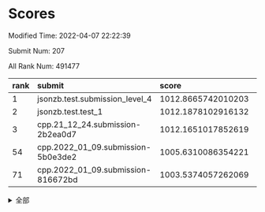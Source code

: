 # Scores

Modified Time: 2022-04-07 22:22:39

Submit Num: 207

All Rank Num: 491477

| rank |               submit               |       score        |       sigma        | pk_num |
| :--- | :--------------------------------- | :----------------- | :----------------- | :----- |
| 1    | jsonzb.test.submission_level_4     | 1012.8665742010203 | 0.8159861120810468 | 9503   |
| 2    | jsonzb.test.test_1                 | 1012.1878102916132 | 0.7935841791418341 | 9496   |
| 3    | cpp.21_12_24.submission-2b2ea0d7   | 1012.1651017852619 | 0.7965315627904623 | 9497   |
| 54   | cpp.2022_01_09.submission-5b0e3de2 | 1005.6310086354221 | 0.7234151995723894 | 9495   |
| 71   | cpp.2022_01_09.submission-816672bd | 1003.5374057262069 | 0.7098795587382454 | 9501   |


<details>
<summary>全部</summary>

| rank |                 submit                 |       score        |       sigma        | pk_num |
| :--- | :------------------------------------- | :----------------- | :----------------- | :----- |
| 1    | jsonzb.test.submission_level_4         | 1012.8665742010203 | 0.8159861120810468 | 9503   |
| 2    | jsonzb.test.test_1                     | 1012.1878102916132 | 0.7935841791418341 | 9496   |
| 3    | cpp.21_12_24.submission-2b2ea0d7       | 1012.1651017852619 | 0.7965315627904623 | 9497   |
| 4    | gobigger.level_3.submission_level_3_41 | 1011.7053216250224 | 0.7776302152148664 | 9497   |
| 5    | gobigger.level_3.submission_level_3_30 | 1011.2020077759843 | 0.747962015679543  | 9499   |
| 6    | gobigger.level_3.submission_level_3_32 | 1011.0120457891012 | 0.7923970652437642 | 9495   |
| 7    | gobigger.level_3.submission_level_3_25 | 1010.9843243585271 | 0.778009321271412  | 9499   |
| 8    | gobigger.level_3.submission_level_3_10 | 1010.9215276686605 | 0.7696724391845909 | 9497   |
| 9    | gobigger.level_3.submission_level_3_36 | 1010.8543472233054 | 0.7828684954855034 | 9502   |
| 10   | gobigger.level_3.submission_level_3_23 | 1010.756319434737  | 0.7574288847708295 | 9499   |
| 11   | gobigger.level_3.submission_level_3_3  | 1010.6693994198139 | 0.7634994369912045 | 9496   |
| 12   | gobigger.level_3.submission_level_3_15 | 1010.5754462351017 | 0.7703518469472989 | 9494   |
| 13   | gobigger.level_3.submission_level_3_21 | 1010.5531652859562 | 0.7749052501286583 | 9494   |
| 14   | gobigger.level_3.submission_level_3_8  | 1010.5530606123443 | 0.7814386192918028 | 9497   |
| 15   | gobigger.level_3.submission_level_3_26 | 1010.5427388487908 | 0.7657984182355662 | 9495   |
| 16   | gobigger.level_3.submission_level_3_20 | 1010.5348110563643 | 0.7753506410125076 | 9500   |
| 17   | gobigger.level_3.submission_level_3_16 | 1010.5139392879786 | 0.7676387915818317 | 9498   |
| 18   | gobigger.level_3.submission_level_3_39 | 1010.5067262003581 | 0.7738669374527183 | 9499   |
| 19   | gobigger.level_3.submission_level_3_44 | 1010.476985075894  | 0.7556151776842949 | 9494   |
| 20   | gobigger.level_3.submission_level_3_46 | 1010.3588312595925 | 0.7472726688068466 | 9503   |
| 21   | gobigger.level_3.submission_level_3_28 | 1010.3545752043738 | 0.7430810952333629 | 9498   |
| 22   | gobigger.level_3.submission_level_3_40 | 1010.332265970068  | 0.7559585402923656 | 9496   |
| 23   | gobigger.level_3.submission_level_3_47 | 1010.2834576887763 | 0.7684463851058969 | 9498   |
| 24   | gobigger.level_3.submission_level_3_12 | 1010.2237946275557 | 0.7993950348435988 | 9498   |
| 25   | gobigger.level_3.submission_level_3_35 | 1010.1673007849041 | 0.7591414271584196 | 9496   |
| 26   | gobigger.level_3.submission_level_3_11 | 1010.1668647357728 | 0.7501593510457628 | 9498   |
| 27   | gobigger.level_3.submission_level_3_13 | 1010.1276283512412 | 0.7381872822654927 | 9499   |
| 28   | gobigger.level_3.submission_level_3_29 | 1010.0779677655746 | 0.7510018874075907 | 9487   |
| 29   | gobigger.level_3.submission_level_3_43 | 1009.8991481503131 | 0.7687250772924955 | 9493   |
| 30   | gobigger.level_3.submission_level_3_17 | 1009.8626265292153 | 0.7759030249830504 | 9497   |
| 31   | gobigger.level_3.submission_level_3_14 | 1009.796295050025  | 0.7873343831453583 | 9499   |
| 32   | gobigger.level_3.submission_level_3_18 | 1009.7645140114698 | 0.7540903746304569 | 9495   |
| 33   | gobigger.level_3.submission_level_3_19 | 1009.752298151489  | 0.7765321371047281 | 9498   |
| 34   | gobigger.level_3.submission_level_3_24 | 1009.7447748153725 | 0.7479983814155778 | 9497   |
| 35   | gobigger.level_3.submission_level_3_48 | 1009.7397608096774 | 0.7801350732730062 | 9498   |
| 36   | gobigger.level_3.submission_level_3_45 | 1009.6668168757319 | 0.7864538654176574 | 9494   |
| 37   | gobigger.level_3.submission_level_3_38 | 1009.6611980551814 | 0.7559076729795978 | 9500   |
| 38   | gobigger.level_3.submission_level_3_5  | 1009.5834531857298 | 0.7630774298570319 | 9490   |
| 39   | gobigger.level_3.submission_level_3_49 | 1009.542440416697  | 0.7507599215911577 | 9502   |
| 40   | gobigger.level_3.submission_level_3_4  | 1009.3526121356693 | 0.7443062175237979 | 9499   |
| 41   | gobigger.level_3.submission_level_3_2  | 1009.2722417161591 | 0.7666523172003704 | 9498   |
| 42   | gobigger.level_3.submission_level_3_1  | 1009.1718916295664 | 0.7480969890646865 | 9497   |
| 43   | gobigger.level_3.submission_level_3_42 | 1009.1701109735512 | 0.7457696910299152 | 9493   |
| 44   | gobigger.level_3.submission_level_3_7  | 1009.1584944360127 | 0.7569681799250348 | 9498   |
| 45   | gobigger.level_3.submission_level_3_9  | 1009.1568072930543 | 0.7574265493344825 | 9491   |
| 46   | gobigger.level_3.submission_level_3_37 | 1009.1372305191957 | 0.7662015359385685 | 9494   |
| 47   | gobigger.level_3.submission_level_3_6  | 1009.0704432085487 | 0.7387432120646319 | 9495   |
| 48   | gobigger.level_3.submission_level_3_27 | 1008.9660291152361 | 0.7593805890417794 | 9497   |
| 49   | gobigger.level_3.submission_level_3_0  | 1008.7886463579961 | 0.7547308795252284 | 9495   |
| 50   | gobigger.level_3.submission_level_3_34 | 1008.7715230829318 | 0.734075126547761  | 9496   |
| 51   | gobigger.level_3.submission_level_3_31 | 1008.4533369661149 | 0.72821067799482   | 9499   |
| 52   | gobigger.level_3.submission_level_3_33 | 1008.2882118096084 | 0.7361670626470129 | 9506   |
| 53   | gobigger.level_3.submission_level_3_22 | 1007.8818346864732 | 0.7429303205557124 | 9500   |
| 54   | cpp.2022_01_09.submission-5b0e3de2     | 1005.6310086354221 | 0.7234151995723894 | 9495   |
| 55   | gobigger.level_1.submission_level_1_43 | 1004.7166216947686 | 0.7139728505950602 | 9495   |
| 56   | gobigger.level_1.submission_level_1_27 | 1004.6680746177344 | 0.7129814871086047 | 9494   |
| 57   | gobigger.level_1.submission_level_1_48 | 1004.5434404998988 | 0.7132909685451008 | 9497   |
| 58   | gobigger.level_1.submission_level_1_23 | 1004.3434061947443 | 0.7296599001532849 | 9494   |
| 59   | gobigger.level_1.submission_level_1_11 | 1004.3263120250413 | 0.7125514748279516 | 9493   |
| 60   | gobigger.level_1.submission_level_1_19 | 1004.2631624273073 | 0.7093068457556958 | 9496   |
| 61   | gobigger.level_1.submission_level_1_2  | 1004.1199994182859 | 0.7067750453624358 | 9501   |
| 62   | gobigger.level_1.submission_level_1_3  | 1004.0368451045696 | 0.7083324641908938 | 9498   |
| 63   | gobigger.level_1.submission_level_1_25 | 1003.941249099533  | 0.7124418802023267 | 9499   |
| 64   | gobigger.level_1.submission_level_1_45 | 1003.9224090344194 | 0.7236447195738062 | 9498   |
| 65   | gobigger.level_1.submission_level_1_33 | 1003.8852861343445 | 0.7227006172208433 | 9497   |
| 66   | gobigger.level_1.submission_level_1_35 | 1003.8844611133567 | 0.7294315548428322 | 9500   |
| 67   | gobigger.level_1.submission_level_1_38 | 1003.7910332641843 | 0.7175362888388409 | 9497   |
| 68   | gobigger.level_1.submission_level_1_16 | 1003.7853667309392 | 0.7149384188650938 | 9501   |
| 69   | gobigger.level_1.submission_level_1_20 | 1003.6045008421082 | 0.7291162870874225 | 9496   |
| 70   | gobigger.level_1.submission_level_1_4  | 1003.5589639757978 | 0.718346235313623  | 9500   |
| 71   | cpp.2022_01_09.submission-816672bd     | 1003.5374057262069 | 0.7098795587382454 | 9501   |
| 72   | gobigger.level_1.submission_level_1_29 | 1003.4562898259284 | 0.7268297905224742 | 9502   |
| 73   | gobigger.level_1.submission_level_1_10 | 1003.3951037226234 | 0.7158972212830561 | 9496   |
| 74   | gobigger.level_1.submission_level_1_46 | 1003.364587771888  | 0.7112231473028431 | 9494   |
| 75   | gobigger.level_1.submission_level_1_8  | 1003.3353072271948 | 0.7166084569485035 | 9495   |
| 76   | gobigger.level_1.submission_level_1_41 | 1003.2155923243583 | 0.7065299531992254 | 9501   |
| 77   | gobigger.level_1.submission_level_1_9  | 1003.2000129140989 | 0.7008018855853175 | 9501   |
| 78   | gobigger.level_1.submission_level_1_40 | 1003.1771258270767 | 0.7183739749224093 | 9501   |
| 79   | gobigger.level_1.submission_level_1_49 | 1003.103091848987  | 0.7196317632313667 | 9499   |
| 80   | gobigger.level_1.submission_level_1_21 | 1003.0752084340103 | 0.7128160696353003 | 9494   |
| 81   | gobigger.level_1.submission_level_1_30 | 1003.0660824267457 | 0.7139589438986771 | 9493   |
| 82   | gobigger.level_1.submission_level_1_28 | 1003.0581814624198 | 0.7152865552561865 | 9499   |
| 83   | gobigger.level_1.submission_level_1_17 | 1002.9984180509343 | 0.703730288022545  | 9502   |
| 84   | gobigger.level_1.submission_level_1_1  | 1002.9658981958055 | 0.7139202435345772 | 9502   |
| 85   | gobigger.level_1.submission_level_1_0  | 1002.9104137187746 | 0.7121197876615444 | 9495   |
| 86   | gobigger.level_1.submission_level_1_34 | 1002.8761893269907 | 0.7033669321026974 | 9499   |
| 87   | gobigger.level_1.submission_level_1_24 | 1002.8090160385908 | 0.713055836079059  | 9500   |
| 88   | gobigger.level_1.submission_level_1_15 | 1002.8039859570182 | 0.707089860783228  | 9493   |
| 89   | gobigger.level_1.submission_level_1_22 | 1002.8008108754625 | 0.7168305456308649 | 9499   |
| 90   | gobigger.level_1.submission_level_1_42 | 1002.7157978482695 | 0.7250764413386971 | 9498   |
| 91   | gobigger.level_1.submission_level_1_39 | 1002.7157941141177 | 0.7134713088991378 | 9502   |
| 92   | gobigger.level_1.submission_level_1_44 | 1002.6788794220087 | 0.6991547352784435 | 9502   |
| 93   | gobigger.level_1.submission_level_1_36 | 1002.6571252634348 | 0.7065751410931549 | 9498   |
| 94   | gobigger.level_1.submission_level_1_31 | 1002.447528777342  | 0.7042553092836566 | 9496   |
| 95   | gobigger.level_1.submission_level_1_5  | 1002.433016662087  | 0.7135541477331598 | 9497   |
| 96   | gobigger.level_1.submission_level_1_13 | 1002.3336941868205 | 0.7089865364425237 | 9496   |
| 97   | gobigger.level_1.submission_level_1_18 | 1002.2534195894394 | 0.7114629992682768 | 9503   |
| 98   | gobigger.level_1.submission_level_1_32 | 1002.2404123314528 | 0.7048139539488797 | 9493   |
| 99   | gobigger.level_1.submission_level_1_7  | 1002.197433862667  | 0.707153171317446  | 9498   |
| 100  | gobigger.level_1.submission_level_1_14 | 1002.1667646015667 | 0.7143952435471294 | 9496   |
| 101  | gobigger.level_1.submission_level_1_37 | 1002.1389103468274 | 0.7044504739172638 | 9504   |
| 102  | gobigger.level_1.submission_level_1_12 | 1002.0562899766128 | 0.7127078929743733 | 9496   |
| 103  | gobigger.level_1.submission_level_1_47 | 1002.0395861162407 | 0.7063264230695706 | 9500   |
| 104  | gobigger.level_1.submission_level_1_26 | 1001.8492751582718 | 0.7129577484532825 | 9497   |
| 105  | gobigger.level_1.submission_level_1_6  | 1001.8479561212717 | 0.7173984568808187 | 9498   |
| 106  | gobigger.random.submission_random_38   | 997.5217224646186  | 0.7156932512567177 | 9499   |
| 107  | gobigger.random.submission_random_29   | 997.271237637485   | 0.7070291500174415 | 9492   |
| 108  | gobigger.random.submission_random_33   | 997.1177971890564  | 0.7088067549051343 | 9492   |
| 109  | gobigger.random.submission_random_36   | 997.0636404746335  | 0.7134512732159927 | 9495   |
| 110  | gobigger.random.submission_random_27   | 996.9713242917496  | 0.7178884153879385 | 9493   |
| 111  | gobigger.random.submission_random_12   | 996.8971906988243  | 0.7057392814828496 | 9494   |
| 112  | gobigger.random.submission_random_20   | 996.8542723216528  | 0.7116970173616229 | 9503   |
| 113  | gobigger.random.submission_random_15   | 996.8400418504963  | 0.7032081269345463 | 9498   |
| 114  | gobigger.random.submission_random_16   | 996.7916560539915  | 0.7106277693107741 | 9496   |
| 115  | gobigger.random.submission_random_37   | 996.757332608289   | 0.7051626112189177 | 9494   |
| 116  | gobigger.random.submission_random_42   | 996.7053723773939  | 0.7104711264287433 | 9500   |
| 117  | gobigger.random.submission_random_34   | 996.5972918033459  | 0.7244750974743966 | 9495   |
| 118  | gobigger.random.submission_random_47   | 996.4949453472155  | 0.7208003918031654 | 9498   |
| 119  | gobigger.random.submission_random_26   | 996.481298734304   | 0.7126887980461518 | 9500   |
| 120  | gobigger.random.submission_random_35   | 996.4498851394738  | 0.7136673535489915 | 9499   |
| 121  | gobigger.random.submission_random_39   | 996.4403130535069  | 0.7020130473802425 | 9502   |
| 122  | gobigger.random.submission_random_10   | 996.4117130114614  | 0.7080113338885871 | 9499   |
| 123  | gobigger.random.submission_random_8    | 996.395031309641   | 0.7051445309077801 | 9495   |
| 124  | gobigger.random.submission_random_4    | 996.3925670545718  | 0.7064971460147901 | 9499   |
| 125  | gobigger.random.submission_random_2    | 996.2962292970399  | 0.7038498278124639 | 9495   |
| 126  | gobigger.random.submission_random_23   | 996.2788092632642  | 0.7057232095497555 | 9493   |
| 127  | gobigger.random.submission_random_48   | 996.2382074926998  | 0.7038919314239666 | 9495   |
| 128  | gobigger.random.submission_random_17   | 996.2361470652928  | 0.7025239550107293 | 9496   |
| 129  | gobigger.random.submission_random_43   | 996.2333280086115  | 0.7084274006903405 | 9498   |
| 130  | gobigger.random.submission_random_44   | 996.2030487935103  | 0.7177034353011282 | 9495   |
| 131  | gobigger.random.submission_random_11   | 996.1955890636475  | 0.7020377456567071 | 9503   |
| 132  | gobigger.random.submission_random_25   | 996.1740173789178  | 0.7144944126561866 | 9500   |
| 133  | gobigger.random.submission_random_14   | 996.0164357398581  | 0.6988762616830821 | 9498   |
| 134  | gobigger.random.submission_random_7    | 995.9995927434292  | 0.719013525789715  | 9495   |
| 135  | gobigger.random.submission_random_28   | 995.9815632544603  | 0.7201396367419771 | 9497   |
| 136  | gobigger.random.submission_random_3    | 995.963503385876   | 0.7026429328560181 | 9496   |
| 137  | gobigger.random.submission_random_32   | 995.9513046033     | 0.710729824316819  | 9496   |
| 138  | gobigger.random.submission_random_49   | 995.8626149641569  | 0.7136687899665863 | 9498   |
| 139  | gobigger.random.submission_random_21   | 995.8601081339613  | 0.7137146872529284 | 9496   |
| 140  | gobigger.random.submission_random_24   | 995.8579599874034  | 0.71394441475546   | 9500   |
| 141  | gobigger.random.submission_random_18   | 995.6966746566656  | 0.7112021499088219 | 9496   |
| 142  | gobigger.random.submission_random_46   | 995.654014758402   | 0.7039363860181324 | 9499   |
| 143  | gobigger.random.submission_random_31   | 995.5539113643988  | 0.7257796815158359 | 9496   |
| 144  | gobigger.level_2.submission_level_2_25 | 995.5060433923028  | 0.7270119522051172 | 9497   |
| 145  | gobigger.random.submission_random_5    | 995.4815777038214  | 0.6958770040641827 | 9496   |
| 146  | gobigger.random.submission_random_0    | 995.4619778544943  | 0.7075383407055306 | 9496   |
| 147  | gobigger.random.submission_random_22   | 995.383961129045   | 0.7125515016006941 | 9503   |
| 148  | gobigger.random.submission_random_40   | 995.352508231624   | 0.704931293063183  | 9500   |
| 149  | gobigger.random.submission_random_13   | 995.3028589134998  | 0.7302980726732602 | 9495   |
| 150  | gobigger.random.submission_random_1    | 995.2983819355211  | 0.7173621217807348 | 9496   |
| 151  | gobigger.random.submission_random_9    | 995.1853521380303  | 0.7256891356831151 | 9498   |
| 152  | gobigger.random.submission_random_45   | 995.1306676811971  | 0.7129441233420186 | 9499   |
| 153  | gobigger.random.submission_random_41   | 995.0418575724669  | 0.7112826627857144 | 9495   |
| 154  | gobigger.random.submission_random_19   | 994.9471236007424  | 0.7162642729626043 | 9498   |
| 155  | gobigger.random.submission_random_30   | 994.9444078932744  | 0.7239623960230985 | 9500   |
| 156  | gobigger.random.submission_random_6    | 994.7562464656122  | 0.7136689513371163 | 9500   |
| 157  | gobigger.level_2.submission_level_2_44 | 993.9864118573034  | 0.7240658207755214 | 9491   |
| 158  | gobigger.level_2.submission_level_2_1  | 993.9819736057743  | 0.7344826603066167 | 9494   |
| 159  | gobigger.level_2.submission_level_2_4  | 993.8416376786188  | 0.744380677492168  | 9493   |
| 160  | gobigger.level_2.submission_level_2_33 | 993.7660504506338  | 0.7250098116453916 | 9492   |
| 161  | gobigger.level_2.submission_level_2_15 | 993.5189898351356  | 0.73698765046238   | 9499   |
| 162  | gobigger.level_2.submission_level_2_2  | 993.475267100997   | 0.7540503563288088 | 9497   |
| 163  | gobigger.level_2.submission_level_2_22 | 993.4327590256042  | 0.7263229620006004 | 9497   |
| 164  | gobigger.level_2.submission_level_2_23 | 993.4307378342156  | 0.7412558771586126 | 9498   |
| 165  | gobigger.level_2.submission_level_2_38 | 993.3121982970362  | 0.7298825688526412 | 9495   |
| 166  | gobigger.level_2.submission_level_2_11 | 993.3020080139837  | 0.746927972205685  | 9493   |
| 167  | gobigger.level_2.submission_level_2_42 | 993.1189680206807  | 0.7288678740267824 | 9495   |
| 168  | gobigger.level_2.submission_level_2_20 | 992.8958047746262  | 0.7432751798110444 | 9500   |
| 169  | gobigger.level_2.submission_level_2_14 | 992.8899401879805  | 0.7524846195004841 | 9498   |
| 170  | gobigger.level_2.submission_level_2_7  | 992.7701652319469  | 0.730497543231008  | 9496   |
| 171  | gobigger.level_2.submission_level_2_19 | 992.6697172271419  | 0.7392651842698347 | 9495   |
| 172  | gobigger.level_2.submission_level_2_31 | 992.6509635208413  | 0.7442479132937049 | 9497   |
| 173  | gobigger.level_2.submission_level_2_12 | 992.5256343093465  | 0.7467840712859719 | 9503   |
| 174  | gobigger.level_2.submission_level_2_6  | 992.511148752319   | 0.7384401961465786 | 9493   |
| 175  | gobigger.level_2.submission_level_2_47 | 992.4866472877605  | 0.755113170858966  | 9493   |
| 176  | gobigger.level_2.submission_level_2_5  | 992.4394699264165  | 0.7354008401823632 | 9496   |
| 177  | gobigger.level_2.submission_level_2_37 | 992.3493347357802  | 0.7398070641825245 | 9494   |
| 178  | gobigger.level_2.submission_level_2_24 | 992.2812354197865  | 0.7524873075659559 | 9500   |
| 179  | gobigger.level_2.submission_level_2_29 | 992.1995152481295  | 0.7559113159724942 | 9494   |
| 180  | gobigger.level_2.submission_level_2_16 | 992.1928779998963  | 0.7563416551468048 | 9492   |
| 181  | gobigger.level_2.submission_level_2_17 | 992.1550225584043  | 0.743455294521195  | 9498   |
| 182  | gobigger.level_2.submission_level_2_39 | 992.1283893713402  | 0.7250483305157625 | 9496   |
| 183  | gobigger.level_2.submission_level_2_3  | 992.0414448789202  | 0.7695236980169516 | 9496   |
| 184  | gobigger.level_2.submission_level_2_13 | 992.0362277853046  | 0.7591212879403202 | 9491   |
| 185  | gobigger.level_2.submission_level_2_40 | 992.0169228011439  | 0.7333574043136455 | 9497   |
| 186  | gobigger.level_2.submission_level_2_9  | 991.9695447018789  | 0.7471227816416323 | 9495   |
| 187  | gobigger.level_2.submission_level_2_28 | 991.947884991726   | 0.7470306809150239 | 9499   |
| 188  | gobigger.level_2.submission_level_2_48 | 991.9351052231902  | 0.7419356632538263 | 9500   |
| 189  | gobigger.level_2.submission_level_2_27 | 991.8933365276657  | 0.766572738629466  | 9500   |
| 190  | gobigger.level_2.submission_level_2_41 | 991.8110678294549  | 0.7566439597124619 | 9498   |
| 191  | gobigger.level_2.submission_level_2_35 | 991.7495585719699  | 0.7428040977591126 | 9492   |
| 192  | gobigger.level_2.submission_level_2_21 | 991.648421347313   | 0.7522058381683363 | 9494   |
| 193  | gobigger.level_2.submission_level_2_49 | 991.5710230830612  | 0.756798994527302  | 9494   |
| 194  | gobigger.level_2.submission_level_2_10 | 991.4487247057629  | 0.7411974337522234 | 9497   |
| 195  | gobigger.level_2.submission_level_2_8  | 991.4101343400381  | 0.7437328362176755 | 9498   |
| 196  | gobigger.level_2.submission_level_2_0  | 991.4033688773658  | 0.7550127267017287 | 9495   |
| 197  | gobigger.level_2.submission_level_2_34 | 991.3688038798025  | 0.7420283281081772 | 9498   |
| 198  | gobigger.level_2.submission_level_2_26 | 991.3513256893365  | 0.744692829322444  | 9496   |
| 199  | gobigger.level_2.submission_level_2_36 | 991.2958680128304  | 0.7586104058174904 | 9490   |
| 200  | gobigger.level_2.submission_level_2_18 | 991.193278504879   | 0.7462864512888779 | 9502   |
| 201  | gobigger.level_2.submission_level_2_30 | 991.1879970140129  | 0.74366751193779   | 9502   |
| 202  | gobigger.level_2.submission_level_2_46 | 991.1604871962526  | 0.7534906219165328 | 9502   |
| 203  | gobigger.level_2.submission_level_2_43 | 991.1243674522775  | 0.7490224133922097 | 9495   |
| 204  | gobigger.level_2.submission_level_2_45 | 990.9982684213521  | 0.7299230214953923 | 9497   |
| 205  | gobigger.level_2.submission_level_2_32 | 990.8535058258781  | 0.7655275734281253 | 9500   |
| 206  | gobigger.none.submission_none_0        | 977.2867223920608  | 1.2860735049350334 | 9500   |
| 207  | gobigger.none.submission_none_1        | 976.3344144371215  | 1.5270097495785069 | 9500   |

</details>